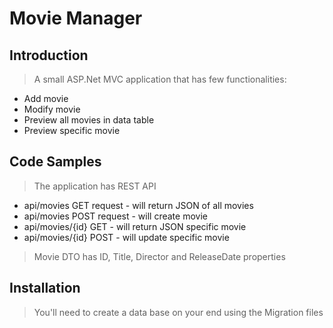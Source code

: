 # Movie Manager 

## Introduction

> A small ASP.Net MVC application that has few functionalities:
  - Add movie
  - Modify movie
  - Preview all movies in data table
  - Preview specific movie
  

## Code Samples

> The application has REST API 
  - api/movies GET request - will return JSON of all movies
  - api/movies POST request - will create movie
  - api/movies/{id} GET - will return JSON specific movie
  - api/movies/{id} POST - will update specific movie

  >Movie DTO has ID, Title, Director and ReleaseDate properties 

## Installation

> You'll need to create a data base on your end using the Migration files
